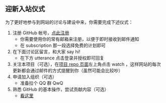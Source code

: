 ## 迎新入站仪式

为了更好地参与到网站的讨论与建设中来，你需要完成下述仪式：

1. 注册 GitHub 帐号，[点此注册](https://github.com/join?source=header-home)
    * 你需要使用你的常有邮箱来注册，以便于即时接收到邮件通知
    * 在 subscription 那一段选择免费的计划即可
2. 在下面讨论区留言，和大家 say hi!
    * 在下方 utterance 点击登录并授权即可回复
3. 关注本项目（可选），在[项目 repo 页面](https://github.com/fudan-today/tech)左上角点击 watch ，这样网站的每次更新都会通过邮件的方式提醒到你（虽然可能会比较吵）
4. 申请加入组织（可选）
    * 准备拉个 QQ 群 QwQ
5. 熟悉 GitHub 的基本操作，尝试贡献内容（可选）
    * [看这里](/contribute)
